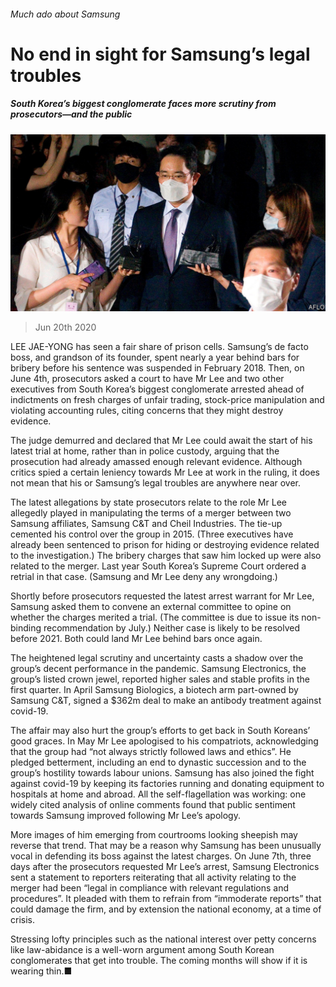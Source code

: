 ###### Much ado about Samsung

# No end in sight for Samsung’s legal troubles 

##### South Korea’s biggest conglomerate faces more scrutiny from prosecutors—and the public 

![image](images/20200620_WBP501.jpg) 

> Jun 20th 2020 

LEE JAE-YONG has seen a fair share of prison cells. Samsung’s de facto boss, and grandson of its founder, spent nearly a year behind bars for bribery before his sentence was suspended in February 2018. Then, on June 4th, prosecutors asked a court to have Mr Lee and two other executives from South Korea’s biggest conglomerate arrested ahead of indictments on fresh charges of unfair trading, stock-price manipulation and violating accounting rules, citing concerns that they might destroy evidence.

The judge demurred and declared that Mr Lee could await the start of his latest trial at home, rather than in police custody, arguing that the prosecution had already amassed enough relevant evidence. Although critics spied a certain leniency towards Mr Lee at work in the ruling, it does not mean that his or Samsung’s legal troubles are anywhere near over.


The latest allegations by state prosecutors relate to the role Mr Lee allegedly played in manipulating the terms of a merger between two Samsung affiliates, Samsung C&amp;T and Cheil Industries. The tie-up cemented his control over the group in 2015. (Three executives have already been sentenced to prison for hiding or destroying evidence related to the investigation.) The bribery charges that saw him locked up were also related to the merger. Last year South Korea’s Supreme Court ordered a retrial in that case. (Samsung and Mr Lee deny any wrongdoing.)

Shortly before prosecutors requested the latest arrest warrant for Mr Lee, Samsung asked them to convene an external committee to opine on whether the charges merited a trial. (The committee is due to issue its non-binding recommendation by July.) Neither case is likely to be resolved before 2021. Both could land Mr Lee behind bars once again. 

The heightened legal scrutiny and uncertainty casts a shadow over the group’s decent performance in the pandemic. Samsung Electronics, the group’s listed crown jewel, reported higher sales and stable profits in the first quarter. In April Samsung Biologics, a biotech arm part-owned by Samsung C&amp;T, signed a $362m deal to make an antibody treatment against covid-19.

The affair may also hurt the group’s efforts to get back in South Koreans’ good graces. In May Mr Lee apologised to his compatriots, acknowledging that the group had “not always strictly followed laws and ethics”. He pledged betterment, including an end to dynastic succession and to the group’s hostility towards labour unions. Samsung has also joined the fight against covid-19 by keeping its factories running and donating equipment to hospitals at home and abroad. All the self-flagellation was working: one widely cited analysis of online comments found that public sentiment towards Samsung improved following Mr Lee’s apology.

More images of him emerging from courtrooms looking sheepish may reverse that trend. That may be a reason why Samsung has been unusually vocal in defending its boss against the latest charges. On June 7th, three days after the prosecutors requested Mr Lee’s arrest, Samsung Electronics sent a statement to reporters reiterating that all activity relating to the merger had been “legal in compliance with relevant regulations and procedures”. It pleaded with them to refrain from “immoderate reports” that could damage the firm, and by extension the national economy, at a time of crisis.

Stressing lofty principles such as the national interest over petty concerns like law-abidance is a well-worn argument among South Korean conglomerates that get into trouble. The coming months will show if it is wearing thin.■

